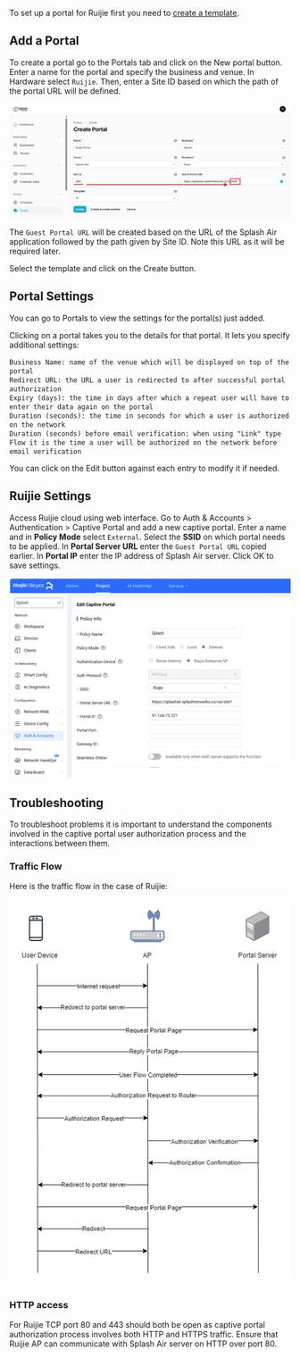 To set up a portal for Ruijie first you need to [create a template](../defining-templates.md).

## Add a Portal

To create a portal go to the Portals tab and click on the New portal button. Enter a name for the portal and specify the business and venue. In Hardware select `Ruijie`. Then, enter a Site ID based on which the path of the portal URL will be defined.

![Ruijie Portal](../assets/images/ruijie/portal.png)

The `Guest Portal URL` will be created based on the URL of the Splash Air application followed by the path given by Site ID. Note this URL as it will be required later.

Select the template and click on the Create button.

## Portal Settings

You can go to Portals to view the settings for the portal(s) just added.

Clicking on a portal takes you to the details for that portal. It lets you specify additional settings:

```
Business Name: name of the venue which will be displayed on top of the portal
Redirect URL: the URL a user is redirected to after successful portal authorization
Expiry (days): the time in days after which a repeat user will have to enter their data again on the portal
Duration (seconds): the time in seconds for which a user is authorized on the network
Duration (seconds) before email verification: when using "Link" type Flow it is the time a user will be authorized on the network before email verification
```

You can click on the Edit button against each entry to modify it if needed.

## Ruijie Settings

Access Ruijie cloud using web interface. Go to Auth & Accounts > Authentication > Captive Portal and add a new captive portal. Enter a name and in **Policy Mode** select `External`. Select the **SSID** on which portal needs to be applied. In **Portal Server URL** enter the `Guest Portal URL` copied earlier. In **Portal IP** enter the IP address of Splash Air server. Click OK to save settings.

![Portal Settings](../assets/images/ruijie/ruijie-captive-portal.png)

## Troubleshooting

To troubleshoot problems it is important to understand the components involved in the captive portal user authorization process and the interactions between them.

### Traffic Flow

Here is the traffic flow in the case of Ruijie:

![Traffic Flow](../assets/images/ruijie/traffic-flow.png)

### HTTP access

For Ruijie TCP port 80 and 443 should both be open as captive portal authorization process involves both HTTP and HTTPS traffic. Ensure that Ruijie AP can communicate with Splash Air server on HTTP over port 80.